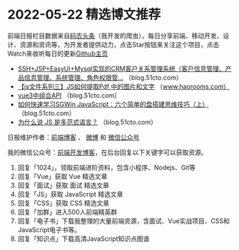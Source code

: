 # 2022-05-22 精选博文推荐

前端日报栏目数据来自[码农头条](http://hao.caibaojian.com.cn/)（我开发的爬虫），每日分享前端、移动开发、设计、资源和资讯等，为开发者提供动力，点击Star按钮来关注这个项目，点击Watch来收听每日的更新[Github主页](https://github.com/kujian/frontendDaily)
* [SSH+JSP+EasyUI+Mysql实现的CRM客户关系管理系统（客户信息管理、产品信息管理、系统管理、角色权限管&#8230;](https://blog.51cto.com/u_15625185/5320309) （blog.51cto.com）
* [【js文件系列三】JS如何提取Pdf 中的图片和文字](https://www.haorooms.com/post/js_pdfjs_imagetext) （www.haorooms.com）
* [vue3中组合API](https://blog.51cto.com/u_13349380/5320164) （blog.51cto.com）
* [如何快速学习SGWin JavaScript：六个简单的盘搭建思维技巧（上）](https://blog.51cto.com/u_15642548/5320092) （blog.51cto.com）
* [为什么说 JS 是多范式语言？](https://blog.51cto.com/u_13961087/5320057) （blog.51cto.com）

日报维护作者：[前端博客](http://caibaojian.com.cn/) 、 [微博](http://weibo.com/kujian) 和 [微信公众号](https://open.weixin.qq.com/qr/code?username=caibaojian_com)

我的微信公众号：[前端开发博客](https://open.weixin.qq.com/qr/code?username=caibaojian_com)，在后台回复以下关键字可以获取资源。

1. 回复「1024」，领取前端进阶资料，包含小程序、Nodejs、Git等
2. 回复「Vue」获取 Vue 精选文章
3. 回复「面试」获取 面试 精选文章
4. 回复「JS」获取 JavaScript 精选文章
5. 回复「CSS」获取 CSS 精选文章
6. 回复「加群」进入500人前端精英群
7. 回复「电子书」下载我整理的大量前端资源，含面试、Vue实战项目、CSS和JavaScript电子书等。
8. 回复「知识点」下载高清JavaScript知识点图谱